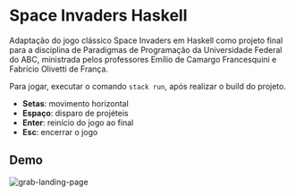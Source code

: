 # Space Invaders Haskell

Adaptação do jogo clássico Space Invaders em Haskell como projeto final para a disciplina de Paradigmas de Programação da Universidade Federal do ABC, ministrada pelos professores Emílio de Camargo Francesquini e Fabrício Olivetti de França.

Para jogar, executar o comando ```stack run```, após realizar o build do projeto.

* **Setas**: movimento horizontal 
* **Espaço**: disparo de projéteis
* **Enter**: reinício do jogo ao final
* **Esc**: encerrar o jogo

## Demo 

![grab-landing-page](https://github.com/fiali1/spaceInvadersHaskell/blob/main/readmeGif.gif)
